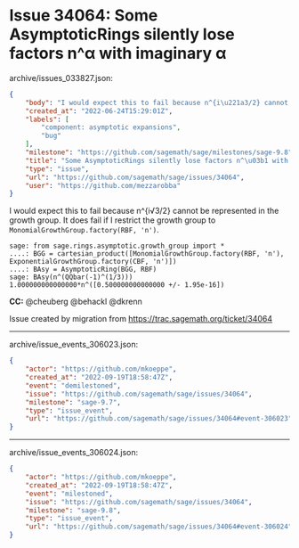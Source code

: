 # Issue 34064: Some AsymptoticRings silently lose factors n^α with imaginary α

archive/issues_033827.json:
```json
{
    "body": "I would expect this to fail because n^{i\u221a3/2} cannot be represented in the growth group. It does fail if I restrict the growth group to `MonomialGrowthGroup.factory(RBF, 'n')`.\n\n```\nsage: from sage.rings.asymptotic.growth_group import *\n....: BGG = cartesian_product([MonomialGrowthGroup.factory(RBF, 'n'), ExponentialGrowthGroup.factory(CBF, 'n')])\n....: BAsy = AsymptoticRing(BGG, RBF)\nsage: BAsy(n^(QQbar(-1)^(1/3)))\n1.000000000000000*n^([0.500000000000000 +/- 1.95e-16])\n```\n\n**CC:**  @cheuberg @behackl @dkrenn\n\nIssue created by migration from https://trac.sagemath.org/ticket/34064\n\n",
    "created_at": "2022-06-24T15:29:01Z",
    "labels": [
        "component: asymptotic expansions",
        "bug"
    ],
    "milestone": "https://github.com/sagemath/sage/milestones/sage-9.8",
    "title": "Some AsymptoticRings silently lose factors n^\u03b1 with imaginary \u03b1",
    "type": "issue",
    "url": "https://github.com/sagemath/sage/issues/34064",
    "user": "https://github.com/mezzarobba"
}
```
I would expect this to fail because n^{i√3/2} cannot be represented in the growth group. It does fail if I restrict the growth group to `MonomialGrowthGroup.factory(RBF, 'n')`.

```
sage: from sage.rings.asymptotic.growth_group import *
....: BGG = cartesian_product([MonomialGrowthGroup.factory(RBF, 'n'), ExponentialGrowthGroup.factory(CBF, 'n')])
....: BAsy = AsymptoticRing(BGG, RBF)
sage: BAsy(n^(QQbar(-1)^(1/3)))
1.000000000000000*n^([0.500000000000000 +/- 1.95e-16])
```

**CC:**  @cheuberg @behackl @dkrenn

Issue created by migration from https://trac.sagemath.org/ticket/34064





---

archive/issue_events_306023.json:
```json
{
    "actor": "https://github.com/mkoeppe",
    "created_at": "2022-09-19T18:58:47Z",
    "event": "demilestoned",
    "issue": "https://github.com/sagemath/sage/issues/34064",
    "milestone": "sage-9.7",
    "type": "issue_event",
    "url": "https://github.com/sagemath/sage/issues/34064#event-306023"
}
```



---

archive/issue_events_306024.json:
```json
{
    "actor": "https://github.com/mkoeppe",
    "created_at": "2022-09-19T18:58:47Z",
    "event": "milestoned",
    "issue": "https://github.com/sagemath/sage/issues/34064",
    "milestone": "sage-9.8",
    "type": "issue_event",
    "url": "https://github.com/sagemath/sage/issues/34064#event-306024"
}
```
